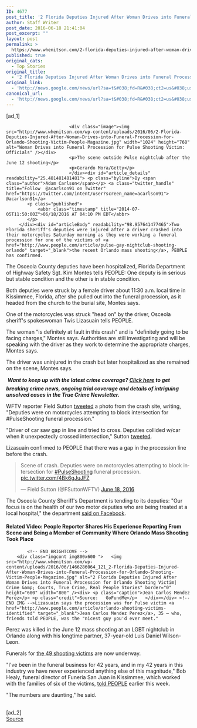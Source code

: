 ```yaml
---
ID: 4677
post_title: '2 Florida Deputies Injured After Woman Drives into Funeral Procession for Orlando Shooting Victim &#8211; People Magazine'
author: Staff Writer
post_date: 2016-06-18 21:41:04
post_excerpt: ""
layout: post
permalink: >
  https://www.whenitson.com/2-florida-deputies-injured-after-woman-drives-into-funeral-procession-for-orlando-shooting-victim-people-magazine/
published: true
original_cats:
  - Top Stories
original_title:
  - '2 Florida Deputies Injured After Woman Drives into Funeral Procession for Orlando Shooting Victim - People Magazine'
original_link:
  - 'http://news.google.com/news/url?sa=t&#038;fd=R&#038;ct2=us&#038;usg=AFQjCNGUj2JOYVOZNLxb-duaGhB9-5lSWw&#038;clid=c3a7d30bb8a4878e06b80cf16b898331&#038;cid=52779135249601&#038;ei=xr9lV9DzMsLSwQGy9Z2oDA&#038;url=http://www.people.com/article/deputies-injured-funeral-procession-pulse-shooting-victim'
canonical_url:
  - 'http://news.google.com/news/url?sa=t&#038;fd=R&#038;ct2=us&#038;usg=AFQjCNGUj2JOYVOZNLxb-duaGhB9-5lSWw&#038;clid=c3a7d30bb8a4878e06b80cf16b898331&#038;cid=52779135249601&#038;ei=xr9lV9DzMsLSwQGy9Z2oDA&#038;url=http://www.people.com/article/deputies-injured-funeral-procession-pulse-shooting-victim'
---
```

 [ad_1]
<br><div id="mainPhoto" readability="32">
							
							
							<div class="image"><img src="http://www.whenitson.com/wp-content/uploads/2016/06/2-Florida-Deputies-Injured-After-Woman-Drives-into-Funeral-Procession-for-Orlando-Shooting-Victim-People-Magazine.jpg" width="1024" height="768" alt="Woman Drives into Funeral Procession for Pulse Shooting Victim: Officials" /></div>
							<p>The scene outside Pulse nightclub after the June 12 shooting</p>
							<p>Gerardo Mora/Getty</p>
			            	</div><div id="article_details" readability="25.481481481481"> <p class="byline">By <span class="author">Adam Carlson</span></p> <a class="twitter_handle" title="Follow  @acarlson91 on Twitter" href="https://twitter.com/intent/user?screen_name=acarlson91"> @acarlson91</a> 
			<p class="published">
				<abbr class="timestamp" title="2014-07-05T11:50:00Z">06/18/2016 AT 04:10 PM EDT</abbr>
			</p>
		 </div><div id="articleBody" readability="98.957641477465">Two Florida sheriff's deputies were injured after a driver crashed into their motorcycles Saturday morning as they were working a funeral procession for one of the victims of <a href="http://www.people.com/article/pulse-gay-nightclub-shooting-orlando" target="_blank">the recent Orlando mass shooting</a>, PEOPLE has confirmed.
<p>The Osceola County deputies have been hospitalized, Florida Department of Highway Safety Sgt. Kim Montes tells PEOPLE: One deputy is in serious but stable condition and the other is in stable condition.&#13;
</p><p>Both deputies were struck by a female driver about 11:30 a.m. local time in Kissimmee, Florida, after she pulled out into the funeral procession, as it headed from the church to the burial site, Montes says.&#13;
</p><p>One of the motorcycles was struck "head on" by the driver, Osceola sheriff's spokeswoman Twis Lizasuain tells PEOPLE.&#13;
</p><p><!-- insert ssi-->The woman "is definitely at fault in this crash" and is "definitely going to be facing charges," Montes says. Authorities are still investigating and will be speaking with the driver as they work to determine the appropriate charges, Montes says.&#13;
</p><p>The driver was uninjured in the crash but later hospitalized as she remained on the scene, Montes says.&#13;
</p><p> <b><em>Want to keep up with the latest crime coverage? <a href="https://pages.email.people.com/crime?source=in-article" target="_blank">Click here</a> to get breaking crime news, ongoing trial coverage and details of intriguing unsolved cases in the True Crime Newsletter.</em></b></p><p>WFTV reporter Field Sutton <a href="https://twitter.com/FSuttonWFTV/status/744220608993632257?ref_src=twsrc%5Etfw" target="_blank">tweeted</a> a photo from the crash site, writing, "Deputies were on motorcycles attempting to block intersection for #PulseShooting funeral procession."&#13;
</p><p>"Driver of car saw gap in line and tried to cross. Deputies collided w/car when it unexpectedly crossed intersection," Sutton <a href="https://twitter.com/FSuttonWFTV/status/744221224289599488" target="_blank">tweeted</a>.&#13;
</p><p>Lizasuain confirmed to PEOPLE that there was a gap in the procession line before the crash.&#13;
</p><blockquote class="twitter-tweet" data-lang="en" readability="4.3085106382979"><p lang="en" dir="ltr" xml:lang="en" xml:lang="en">Scene of crash. Deputies were on motorcycles attempting to block intersection for <a href="https://twitter.com/hashtag/PulseShooting?src=hash">#PulseShooting</a> funeral procession. <a href="https://t.co/4Bk6gJuJFZ">pic.twitter.com/4Bk6gJuJFZ</a></p>— Field Sutton (@FSuttonWFTV) <a href="https://twitter.com/FSuttonWFTV/status/744220608993632257">June 18, 2016</a></blockquote>
<!-- END EMBEDCODE --><p>The Osceola County Sheriff's Department is tending to its deputies: "Our focus is on the health of our two motor deputies who are being treated at a local hospital," the department <a href="https://www.facebook.com/permalink.php?story_fbid=10153770236125753&amp;id=101274695752" target="_blank">said on Facebook</a>.&#13;
</p><h4>Related Video: People Reporter Shares His Experience Reporting From Scene and Being a Member of Community Where Orlando Mass Shooting Took Place</h4>
		    <!-- START BRIGHTCOVE -->
			
		    <!-- END BRIGHTCOVE -->
		<div class="imgcont img800x600 ">   <img src="http://www.whenitson.com/wp-content/uploads/2016/06/1466286064_121_2-Florida-Deputies-Injured-After-Woman-Drives-into-Funeral-Procession-for-Orlando-Shooting-Victim-People-Magazine.jpg" alt="2 Florida Deputies Injured After Woman Drives into Funeral Procession for Orlando Shooting Victim| Crime &amp; Courts, True Crime, Real People Stories" border="0" height="600" width="800" /><div> <p class="caption">Jean Carlos Mendez Perez</p> <p class="credit">Source:   GoFundMe</p>   </div></div> <!-- END IMG -->Lizasuain says the procession was for Pulse victim <a href="http://www.people.com/article/orlando-shooting-victims-identified" target="_blank">Jean Carlos Mendez Perez</a>, 35 – who, friends told PEOPLE, was the "nicest guy you'd ever meet."
<p>Perez was killed in the June 12 mass shooting at an LGBT nightclub in Orlando along with his longtime partner, 37-year-old Luis Daniel Wilson-Leon.&#13;
</p><p>Funerals for <a href="http://www.people.com/article/orlando-shooting-victims-identified?xid=email-truecrime-20160617PM-21012348-hd" target="_blank">the 49 shooting victims</a> are now underway.&#13;
</p><p>"I've been in the funeral business for 42 years, and in my 42 years in this industry we have never experienced anything else of this magnitude," Bob Healy, funeral director of Funeria San Juan in Kissimmee, which worked with the families of six of the victims, <a href="http://www.people.com/article/funerals-orlando-shooting-victims-begin-numbers-daunting" target="_blank">told PEOPLE</a> earlier this week.&#13;
</p><p>"The numbers are daunting," he said.</p></div>
<br>[ad_2]
<br><a href="http://news.google.com/news/url?sa=t&#038;fd=R&#038;ct2=us&#038;usg=AFQjCNGUj2JOYVOZNLxb-duaGhB9-5lSWw&#038;clid=c3a7d30bb8a4878e06b80cf16b898331&#038;cid=52779135249601&#038;ei=xr9lV9DzMsLSwQGy9Z2oDA&#038;url=http://www.people.com/article/deputies-injured-funeral-procession-pulse-shooting-victim">Source </a>